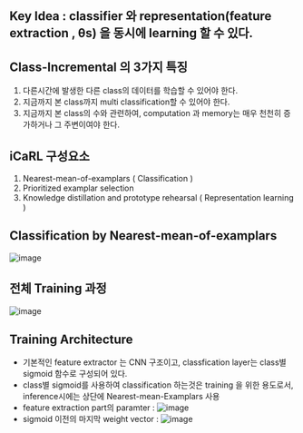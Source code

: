 ## Key Idea : classifier 와 representation(feature extraction , θs) 을 동시에 learning 할 수 있다.

## Class-Incremental 의 3가지 특징
1. 다른시간에 발생한 다른 class의 데이터를 학습할 수 있어야 한다.
2. 지금까지 본 class까지 multi classification할 수 있어야 한다.
3. 지금까지 본 class의 수와 관련하여, computation 과 memory는 매우 천천히 증가하거나 그 주변이여야 한다.

## iCaRL 구성요소
1. Nearest-mean-of-examplars ( Classification )
2. Prioritized examplar selection
3. Knowledge distillation and prototype rehearsal ( Representation learning )

## Classification by Nearest-mean-of-examplars
![image](https://user-images.githubusercontent.com/98244339/162116920-2820e658-730f-405f-9515-40889dc05355.png)

## 전체 Training 과정
![image](https://user-images.githubusercontent.com/98244339/162118944-703508f3-453a-48a7-877b-9ef9b30dedfc.png)

## Training Architecture
- 기본적인 feature extractor 는 CNN 구조이고, classfication layer는 class별 sigmoid 함수로 구성되어 있다.
- class별 sigmoid를 사용하여 classification 하는것은 training 을 위한 용도로서, inference시에는 상단에 Nearest-mean-Examplars 사용
- feature extraction part의 paramter : ![image](https://user-images.githubusercontent.com/98244339/162119950-706cd7a1-f25a-4f86-943f-dcdc3773158c.png)
- sigmoid 이전의 마지막 weight vector : ![image](https://user-images.githubusercontent.com/98244339/162120815-e50074ef-e477-4c0d-8d9f-8d18c521e9af.png)


